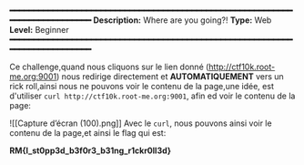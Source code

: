 **━━━━━━━━━━━━━━━━━━━━━━━━━━━━━━━━━━━━━━━━━━━━━━━━━━━━━━━━━━━━━━━━━━━━━━━━━━━━**
**Description:** Where are you going?!
**Type:** Web
**Level:** Beginner
**━━━━━━━━━━━━━━━━━━━━━━━━━━━━━━━━━━━━━━━━━━━━━━━━━━━━━━━━━━━━━━━━━━━━━━━━━━━━**

Ce challenge,quand nous cliquons sur le lien donné (http://ctf10k.root-me.org:9001) nous redirige directement et **AUTOMATIQUEMENT** vers un rick roll,ainsi nous ne pouvons voir le contenu de la page,une idée, est d'utiliser
`curl http://ctf10k.root-me.org:9001`, afin ed voir le contenu de la page:

![[Capture d’écran (100).png]]
Avec le `curl`, nous pouvons ainsi voir le contenu de la page,et ainsi le flag qui est:

**RM{I_st0pp3d_b3f0r3_b31ng_r1ckr0ll3d}**